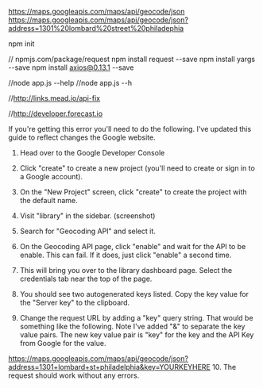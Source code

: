 https://maps.googleapis.com/maps/api/geocode/json
https://maps.googleapis.com/maps/api/geocode/json?address=1301%20lombard%20street%20philadephia

npm init

// npmjs.com/package/request
npm install request --save
npm install yargs --save
npm install axios@0.13.1 --save

//node app.js --help
//node app.js --h

//http://links.mead.io/api-fix

//http://developer.forecast.io

If you're getting this error you'll need to do the following. I've updated this guide to reflect changes the Google website.

1. Head over to the Google Developer Console

2. Click "create" to create a new project (you'll need to create or sign in to a Google account).

3. On the "New Project" screen, click "create" to create the project with the default name.

4. Visit "library" in the sidebar. (screenshot)

5. Search for "Geocoding API" and select it.

6. On the Geocoding API page, click "enable" and wait for the API to be enable. This can fail. If it does, just click "enable" a second time.

7. This will bring you over to the library dashboard page. Select the credentials tab near the top of the page.

8. You should see two autogenerated keys listed. Copy the key value for the "Server key" to the clipboard.

9. Change the request URL by adding a "key" query string. That would be something like the following. Note I've added "&" to separate the key value pairs. The new key value pair is "key" for the key and the API Key from Google for the value.

https://maps.googleapis.com/maps/api/geocode/json?address=1301+lombard+st+philadelphia&key=YOURKEYHERE
10. The request should work without any errors.
